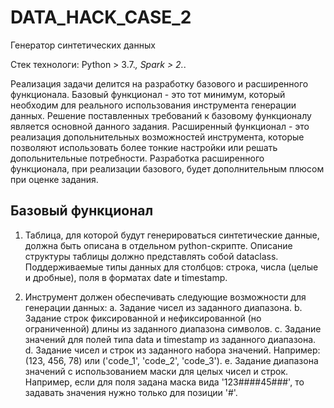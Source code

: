 # DATA_HACK_CASE_2
Генератор синтетических данных

Стек технологи: Python > 3.7.*, Spark > 2.*.

Реализация задачи делится на разработку базового и расширенного функционала. Базовый функционал - это тот минимум, который необходим для реального использования инструмента генерации данных. Решение поставленных требований к базовому функционалу является основной данного задания.
Расширенный функционал - это реализация допольнительных возможностей инструмента, которые позволяют использовать более тонкие настройки или решать допольнительные потребности. 
Разработка расширенного функционала, при реализации базового, будет дополнительным плюсом при оценке задания.

## Базовый функционал

1) Таблица, для которой будут генерироваться синтетические данные, должна быть описана в отдельном python-скрипте. Описание структуры таблицы должно представлять собой dataclass. Поддерживаемые типы данных для столбцов: строка, числа (целые и дробные), поля в форматах  date и timestamp.

2) Инструмент должен обеспечивать следующие возможности для генерации данных:
a. Задание чисел из заданного диапазона.
b. Задание строк фиксированной и нефиксированной (но ограниченной) длины из заданного диапазона символов.
c. Задание значений для полей типа data и timestamp из заданного диапазона.
d. Задание чисел и строк из заданного набора значений. Например: (123, 456, 78) или ('code_1', 'code_2', 'code_3').
e. Задание диапазона значений с использованием маски для целых чисел и строк. Например, если для поля задана маска вида '123####45###', то задавать значения нужно только для позиции '#'.